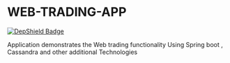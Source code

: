 # WEB-TRADING-APP

[![DepShield Badge](https://depshield.sonatype.org/badges/owner/repository/depshield.svg)](https://depshield.github.io)

Application demonstrates the Web trading functionality Using Spring boot , Cassandra and other additional Technologies

